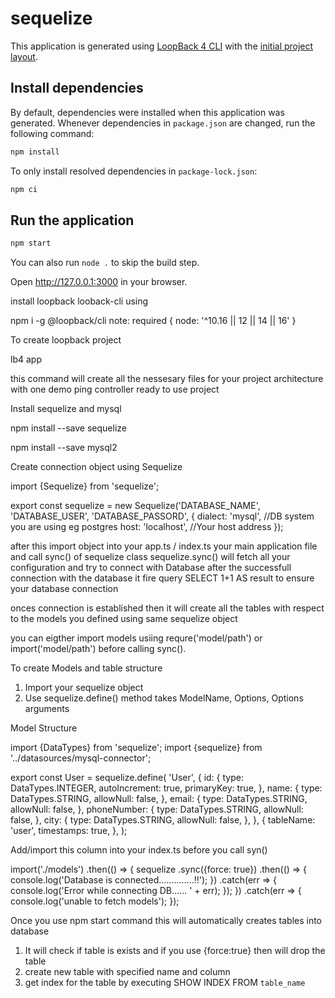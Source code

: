 # sequelize

This application is generated using [LoopBack 4 CLI](https://loopback.io/doc/en/lb4/Command-line-interface.html) with the
[initial project layout](https://loopback.io/doc/en/lb4/Loopback-application-layout.html).

## Install dependencies

By default, dependencies were installed when this application was generated.
Whenever dependencies in `package.json` are changed, run the following command:

```sh
npm install
```

To only install resolved dependencies in `package-lock.json`:

```sh
npm ci
```

## Run the application

```sh
npm start
```

You can also run `node .` to skip the build step.

Open http://127.0.0.1:3000 in your browser.

install loopback looback-cli using

npm i -g @loopback/cli note: required { node: '^10.16 || 12 || 14 || 16' }

To create loopback project

lb4 app

this command will create all the nessesary files for your project architecture with one demo ping controller ready to use project

Install sequelize and mysql

npm install --save sequelize

npm install --save mysql2

Create connection object using Sequelize

import {Sequelize} from 'sequelize';

export const sequelize = new Sequelize('DATABASE_NAME', 'DATABASE_USER', 'DATABASE_PASSORD', {
dialect: 'mysql', //DB system you are using eg postgres
host: 'localhost', //Your host address
});

after this import object into your app.ts / index.ts your main application file
and call sync() of sequelize class
sequelize.sync() will fetch all your configuration and try to connect with Database
after the successfull connection with the database it fire query SELECT 1+1 AS result
to ensure your database connection

onces connection is established then it will create all the tables with respect to
the models you defined using same sequelize object

you can eigther import models usiing requre('model/path') or import('model/path')
before calling sync().

To create Models and table structure

1. Import your sequelize object
2. Use sequelize.define()
   method takes ModelName, Options<ModelAttributes>, Options<TablesAttributes> arguments

Model Structure

import {DataTypes} from 'sequelize';
import {sequelize} from '../datasources/mysql-connector';

export const User = sequelize.define(
'User',
{
id: {
type: DataTypes.INTEGER,
autoIncrement: true,
primaryKey: true,
},
name: {
type: DataTypes.STRING,
allowNull: false,
},
email: {
type: DataTypes.STRING,
allowNull: false,
},
phoneNumber: {
type: DataTypes.STRING,
allowNull: false,
},
city: {
type: DataTypes.STRING,
allowNull: false,
},
},
{
tableName: 'user',
timestamps: true,
},
);

Add/import this column into your index.ts before you call syn()

import('./models')
.then(() => {
sequelize
.sync({force: true})
.then(() => {
console.log('Database is connected..............!!');
})
.catch(err => {
console.log('Error while connecting DB...... ' + err);
});
})
.catch(err => {
console.log('unable to fetch models');
});

Once you use npm start command this will automatically creates tables into database

1. It will check if table is exists and if you use {force:true} then will drop the table
2. create new table with specified name and column
3. get index for the table by executing SHOW INDEX FROM `table_name`

